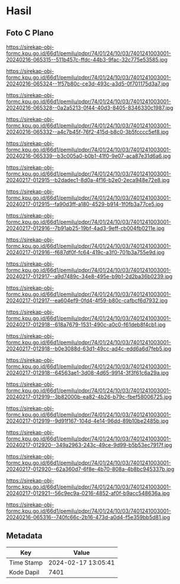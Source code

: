 # Hasil

## Foto C Plano

https://sirekap-obj-formc.kpu.go.id/66d1/pemilu/pdpr/74/01/24/10/03/7401241003001-20240216-065315--511b457c-ffdc-44b3-9fac-32c775e53585.jpg

https://sirekap-obj-formc.kpu.go.id/66d1/pemilu/pdpr/74/01/24/10/03/7401241003001-20240216-065324--1f57b80c-ce3d-493c-a3d5-0f701175d3a7.jpg

https://sirekap-obj-formc.kpu.go.id/66d1/pemilu/pdpr/74/01/24/10/03/7401241003001-20240216-065328--0a2a5213-0f44-40d3-8405-8346330c1987.jpg

https://sirekap-obj-formc.kpu.go.id/66d1/pemilu/pdpr/74/01/24/10/03/7401241003001-20240216-065332--a4c7b45f-76f2-415d-b8c0-3b5fcccc5ef8.jpg

https://sirekap-obj-formc.kpu.go.id/66d1/pemilu/pdpr/74/01/24/10/03/7401241003001-20240216-065339--b3c005a0-b0b1-41f0-9e07-aca87e31d6a6.jpg

https://sirekap-obj-formc.kpu.go.id/66d1/pemilu/pdpr/74/01/24/10/03/7401241003001-20240217-012915--b2dadec1-8d0a-4f16-b2e0-2eca948e72e8.jpg

https://sirekap-obj-formc.kpu.go.id/66d1/pemilu/pdpr/74/01/24/10/03/7401241003001-20240217-012915--fa90d3ff-a180-4529-b914-1f0fb3a77ce5.jpg

https://sirekap-obj-formc.kpu.go.id/66d1/pemilu/pdpr/74/01/24/10/03/7401241003001-20240217-012916--7b91ab25-19bf-4ad3-9eff-cb004fb0211e.jpg

https://sirekap-obj-formc.kpu.go.id/66d1/pemilu/pdpr/74/01/24/10/03/7401241003001-20240217-012916--f687df0f-fc64-419c-a3f0-701b3a755e9d.jpg

https://sirekap-obj-formc.kpu.go.id/66d1/pemilu/pdpr/74/01/24/10/03/7401241003001-20240217-012917--a9d7489c-34e8-495e-b9b1-2d2ba36b0239.jpg

https://sirekap-obj-formc.kpu.go.id/66d1/pemilu/pdpr/74/01/24/10/03/7401241003001-20240217-012917--ea604ef9-0fd4-4f59-b80c-cafbcf6d7932.jpg

https://sirekap-obj-formc.kpu.go.id/66d1/pemilu/pdpr/74/01/24/10/03/7401241003001-20240217-012918--618a7679-1531-490c-a0c0-f61deb8f4cb1.jpg

https://sirekap-obj-formc.kpu.go.id/66d1/pemilu/pdpr/74/01/24/10/03/7401241003001-20240217-012918--b0e3088d-63d1-49cc-ad4c-edd6a6d7feb5.jpg

https://sirekap-obj-formc.kpu.go.id/66d1/pemilu/pdpr/74/01/24/10/03/7401241003001-20240217-012918--64563ae1-3d08-4d65-9914-3f3f61c6a29a.jpg

https://sirekap-obj-formc.kpu.go.id/66d1/pemilu/pdpr/74/01/24/10/03/7401241003001-20240217-012919--3b82000b-ea82-4b26-b79c-fbef58006725.jpg

https://sirekap-obj-formc.kpu.go.id/66d1/pemilu/pdpr/74/01/24/10/03/7401241003001-20240217-012919--9d91f167-104d-4e14-96dd-89b10be2485b.jpg

https://sirekap-obj-formc.kpu.go.id/66d1/pemilu/pdpr/74/01/24/10/03/7401241003001-20240217-012920--349a2963-243c-49ce-9d99-b5b53ec7917f.jpg

https://sirekap-obj-formc.kpu.go.id/66d1/pemilu/pdpr/74/01/24/10/03/7401241003001-20240217-012920--62a360d7-6f8e-4b70-808a-4b8bc945337b.jpg

https://sirekap-obj-formc.kpu.go.id/66d1/pemilu/pdpr/74/01/24/10/03/7401241003001-20240217-012921--56c9ec9a-0216-4852-af0f-b9acc548636a.jpg

https://sirekap-obj-formc.kpu.go.id/66d1/pemilu/pdpr/74/01/24/10/03/7401241003001-20240216-065316--740fc66c-2b16-473d-a0d4-f5e359bb5d81.jpg


## Metadata

| Key        | Value               |
| ---------- | ------------------- |
| Time Stamp | 2024-02-17 13:05:41 |
| Kode Dapil | 7401                |



